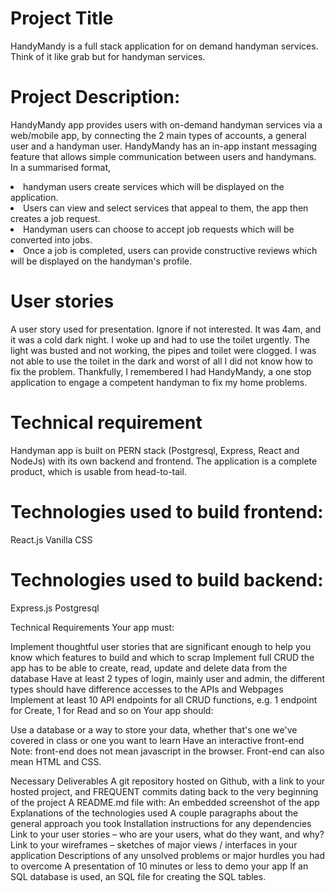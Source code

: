 # Project Title
HandyMandy is a full stack application for on demand handyman services. Think of it like grab but for handyman services.

# Project Description:
HandyMandy app provides users with on-demand handyman services via a web/mobile app, by connecting the 2 main types of accounts, a general user and a handyman user. HandyMandy has an in-app instant messaging feature that allows simple communication between users and handymans. In a summarised format,
<li>handyman users create services which will be displayed on the application.</li>
<li>Users can view and select services that appeal to them, the app then creates a job request. </li>
<li>Handyman users can choose to accept job requests which will be converted into jobs. </li>
<li>Once a job is completed, users can provide constructive reviews which will be displayed on the handyman's profile. </li>

# User stories
A user story used for presentation. Ignore if not interested. 
It was 4am, and it was a cold dark night. I woke up and had to use the toilet urgently. The light was busted and not working, the pipes and toilet were clogged. I was not able to use the toilet in the dark and worst of all I did not know how to fix the problem. Thankfully, I remembered I had HandyMandy, a one stop application to engage a competent handyman to fix my home problems.

# Technical requirement
Handyman app is built on PERN stack (Postgresql, Express, React and NodeJs) with its own backend and frontend. The application is a complete product, which is usable from head-to-tail.
# Technologies used to build frontend:
React.js 
Vanilla CSS
# Technologies used to build backend:
Express.js
Postgresql

Technical Requirements
Your app must:

Implement thoughtful user stories that are significant enough to help you know which features to build and which to scrap
Implement full CRUD the app has to be able to create, read, update and delete data from the database
Have at least 2 types of login, mainly user and admin, the different types should have difference accesses to the APIs and Webpages
Implement at least 10 API endpoints for all CRUD functions, e.g. 1 endpoint for Create, 1 for Read and so on
Your app should:

Use a database or a way to store your data, whether that's one we've covered in class or one you want to learn
Have an interactive front-end
Note: front-end does not mean javascript in the browser. Front-end can also mean HTML and CSS.

Necessary Deliverables
A git repository hosted on Github, with a link to your hosted project, and FREQUENT commits dating back to the very beginning of the project
A README.md file with:
An embedded screenshot of the app
Explanations of the technologies used
A couple paragraphs about the general approach you took
Installation instructions for any dependencies
Link to your user stories – who are your users, what do they want, and why?
Link to your wireframes – sketches of major views / interfaces in your application
Descriptions of any unsolved problems or major hurdles you had to overcome
A presentation of 10 minutes or less to demo your app
If an SQL database is used, an SQL file for creating the SQL tables.
